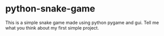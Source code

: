 # python-snake-game
This is a simple snake game made using python pygame and gui. Tell me what you think about my first simple project.
